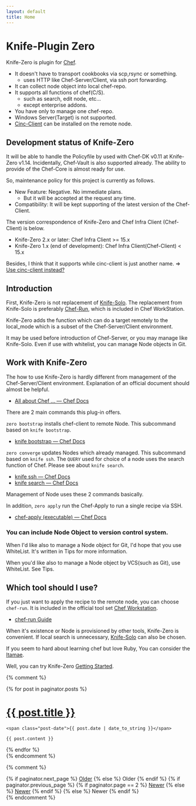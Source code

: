 ```yaml
---
layout: default
title: Home
---
```


# Knife-Plugin Zero

Knife-Zero is plugin for [Chef](https://www.chef.io/).

- It doesn't have to transport cookbooks via scp,rsync or something.
    - uses HTTP like Chef-Server/Client, via ssh port forwarding.
- It can collect node object into local chef-repo.
- It supports all functions of chef(C/S).
    - such as search, edit node, etc...
    - except enterprise addons.
- You have only to manage one chef-repo.
- Windows Server(Target) is not supported.
- [Cinc-Client](https://cinc-project.gitlab.io) can be installed on the remote node.

## Development status of Knife-Zero

It will be able to handle the Policyfile by used with Chef-DK v0.11 at Knife-Zero v1.14.
Incidentally, Chef-Vault is also supported already.
The ability to provide of the Chef-Core is almost ready for use.

So, maintenance policy for this project is currently as follows.

- New Feature: Negative. No immediate plans.
    - But it will be accepted at the request any time.
- Compatibility: It will be kept supporting of the latest version of the Chef-Client.

The version correspondence of Knife-Zero and Chef Infra Client (Chef-Client) is below.

- Knife-Zero 2.x or later: Chef Infra Client >= 15.x
- Knife-Zero 1.x (end of development): Chef Infra Client(Chef-Client) < 15.x

Besides, I think that it supports while cinc-client is just another name.  => [Use cinc-client instead?](/tips/use_cinc-client_instead/)

## Introduction

First, Knife-Zero is not replacement of [Knife-Solo](http://matschaffer.github.io/knife-solo/). The replacement from Knife-Solo is preferably [Chef-Run](https://www.chef.sh/docs/chef-workstation/chef-run-users-guide/), which is included in Chef WorkStation.

Knife-Zero adds the function which can do a target remotely to the local_mode which is a subset of the Chef-Server/Client environment.

It may be used before introduction of Chef-Server, or you may manage like Knife-Solo. Even if use with whitelist, you can manage Node objects in Git.


## Work with Knife-Zero

The how to use Knife-Zero is hardly different from management of the Chef-Server/Client environment. Explanation of an official document should almost be helpful.

- [All about Chef ... — Chef Docs](http://docs.chef.io/ "All about Chef ... — Chef Docs")

There are 2 main commands this plug-in offers.

`zero bootstrap` installs chef-client to remote Node. This subcommand based on `knife bootstrap`.

- [knife bootstrap — Chef Docs](https://docs.chef.io/knife_bootstrap.html "knife bootstrap — Chef Docs")

`zero converge` updates Nodes which already managed. This subcommand based on `knife ssh`.
The `QUERY` used for choice of a node uses the search function of Chef. Please see about `knife search`.


- [knife ssh — Chef Docs](https://docs.chef.io/knife_ssh.html "knife ssh — Chef Docs")
- [knife search — Chef Docs](https://docs.chef.io/knife_search.html "knife search — Chef Docs")

Management of Node uses these 2 commands basically.

In addition, `zero apply` run the Chef-Apply to run a single recipe via SSH.

- [chef-apply (executable) — Chef Docs](https://docs.chef.io/ctl_chef_apply.html "chef-apply (executable) — Chef Docs")


### You can include Node Object to version control system.

When I'd like also to manage a Node object for Git, I'd hope that you use WhiteList. It's written in Tips for more information.

When you'd like also to manage a Node object by VCS(such as Git), use WhiteList. See Tips.


## Which tool should I use?

If you just want to apply the recipe to the remote node, you can choose `chef-run`. It is included in the official tool set [Chef Workstation](https://www.chef.sh/docs/chef-workstation/getting-started/).

- [chef-run Guide](https://www.chef.sh/docs/chef-workstation/chef-run-users-guide/)

When it's existence or Node is provisioned by other tools, Knife-Zero is convenient. If local search is unnecessary, [Knife-Solo](http://matschaffer.github.io/knife-solo/) can also be chosen.

If you seem to hard about learning chef but love Ruby, You can consider the [Itamae](http://itamae.kitchen/).

Well, you can try Knife-Zero [Getting Started](/20_getting_started/).


{% comment %}
<div class="posts">
  {% for post in paginator.posts %}
  <div class="post">
    <h1 class="post-title">
      <a href="{{ post.url }}">
        {{ post.title }}
      </a>
    </h1>

    <span class="post-date">{{ post.date | date_to_string }}</span>

    {{ post.content }}
  </div>
  {% endfor %}
</div>
{% endcomment %}

{% comment %}
<div class="pagination">
  {% if paginator.next_page %}
    <a class="pagination-item older" href="/page{{paginator.next_page}}">Older</a>
  {% else %}
    <span class="pagination-item older">Older</span>
  {% endif %}
  {% if paginator.previous_page %}
    {% if paginator.page == 2 %}
      <a class="pagination-item newer" href="/">Newer</a>
    {% else %}
      <a class="pagination-item newer" href="/page{{paginator.previous_page}}">Newer</a>
    {% endif %}
  {% else %}
    <span class="pagination-item newer">Newer</span>
  {% endif %}
</div>
{% endcomment %}
